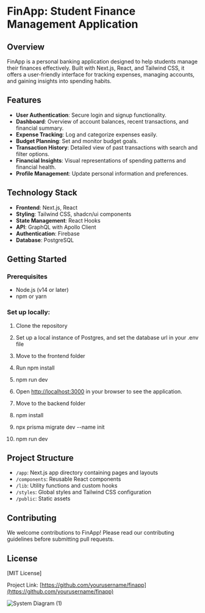 # FinApp: Student Finance Management Application

## Overview

FinApp is a personal banking application designed to help students manage their finances effectively. Built with Next.js, React, and Tailwind CSS, it offers a user-friendly interface for tracking expenses, managing accounts, and gaining insights into spending habits.

## Features

- **User Authentication**: Secure login and signup functionality.
- **Dashboard**: Overview of account balances, recent transactions, and financial summary.
- **Expense Tracking**: Log and categorize expenses easily.
- **Budget Planning**: Set and monitor budget goals.
- **Transaction History**: Detailed view of past transactions with search and filter options.
- **Financial Insights**: Visual representations of spending patterns and financial health.
- **Profile Management**: Update personal information and preferences.

## Technology Stack

- **Frontend**: Next.js, React
- **Styling**: Tailwind CSS, shadcn/ui components
- **State Management**: React Hooks
- **API**: GraphQL with Apollo Client
- **Authentication**: Firebase
- **Database**: PostgreSQL

## Getting Started

### Prerequisites

- Node.js (v14 or later)
- npm or yarn

### Set up locally:

1. Clone the repository

2. Set up a local instance of Postgres, and set the database url in your .env file

3. Move to the frontend folder

4. Run npm install

5. npm run dev

6. Open [http://localhost:3000](http://localhost:3000) in your browser to see the application.

7. Move to the backend folder

8. npm install

9. npx prisma migrate dev --name init

10. npm run dev

## Project Structure

- `/app`: Next.js app directory containing pages and layouts
- `/components`: Reusable React components
- `/lib`: Utility functions and custom hooks
- `/styles`: Global styles and Tailwind CSS configuration
- `/public`: Static assets

## Contributing

We welcome contributions to FinApp! Please read our contributing guidelines before submitting pull requests.

## License

[MIT License]

Project Link: [https://github.com/yourusername/finapp](https://github.com/yourusername/finapp)

![System Diagram (1)](https://github.com/user-attachments/assets/1bb0f1d6-aa36-49d6-993c-bab79cf06db4)




